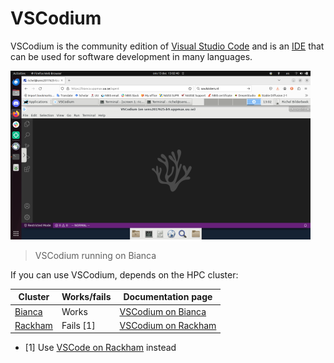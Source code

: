# VSCodium

VSCodium is the community edition of [Visual Studio Code](vscode.md)
and is an [IDE](ides.md) that can be used for software development in many languages.

![](../cluster_guides/img/vscodium_on_bianca_480_x_270.png)

> VSCodium running on Bianca

If you can use VSCodium, depends on the HPC cluster:

Cluster                                 | Works/fails |Documentation page
----------------------------------------|-------------|---------------------------------------------------------------
[Bianca](../cluster_guides/bianca.md)   | Works       |[VSCodium on Bianca](../cluster_guides/vscodium_on_bianca.md)
[Rackham](../cluster_guides/rackham.md) | Fails [1]   |[VSCodium on Rackham](../cluster_guides/vscodium_on_rackham.md)

- [1] Use [VSCode on Rackham](../cluster_guides/vscode_on_rackham.md) instead



